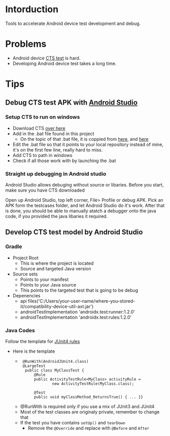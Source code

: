 # Intorduction
Tools to accelerate Android device test development and debug.
# Problems
- Android device [CTS test](https://source.android.com/compatibility/cts)  is hard.
- Developing Android device test takes a long time.
# Tips
## Debug CTS test APK with [Android Studio](https://developer.android.com/studio)
### Setup CTS to run on windows
* Download CTS [over here](https://source.android.com/compatibility/cts/downloads)
* Add in the .bat file found in this project
    * On the topic of that .bat file, it is coppied from [here](https://scottj.idv.tw/blog/2017/05/07/android-cts-v2-under-windows/), and [here](https://github.com/northbright/Notes/blob/master/Android/cts/Run_CTS_under_Windows.md)
* Edit the .bat file so that it points to your local repository instead of mine, it's on the first few line, really hard to miss.
* Add CTS to path in windows
* Check if all those work with by launching the .bat
### Straight up debugging in Android studio ###
Android Studio allows debuging without source or libaries. Before you start, make sure you have CTS downloaded

Open up Android Studio, top left corner, File> Profile or debug APK. Pick an APK form the testcases folder, and let Android Studio do it's work. After that is done, you should be able to manually atatch a debugger onto the java code, if you provided the java libaries it required.
## Develop CTS test model by Android Studio
### Gradle ###
* Project Root
    * This is where the project is located
    * Source and targeted Java version
* Source sets
    * Points to your manifest
    * Points to your Java source
    * This points to the targeted test that is going to be debug
* Depenencies
    * api files('C:/Users/your-user-name/where-you-stored-it/compatibility-device-util-axt.jar')
    * androidTestImplementation 'androidx.test:<no emoji>runner:1.2.0'
    * androidTestImplementation 'androidx.test:rules:1.2.0'
### Java Codes ###
Follow the template for [JUnit4 rules](https://developer.android.com/training/testing/junit-rules)
* Here is the template
    * ``` 
       @RunWith(AndroidJUnit4.class)
       @LargeTest
        public class MyClassTest {
            @Rule
            public ActivityTestRule<MyClass> activityRule =
                    new ActivityTestRule(MyClass.class);

            @Test
            public void myClassMethod_ReturnsTrue() { ... }}
     * @RunWith is required only if you use a mix of JUnit3 and JUnit4
     * Most of the test classes are originaly private, remember to change that
     * If the test you have contains `setUp()` and `tearDown`
        * Remove the `@Override` and replace with `@Before` and `After`
